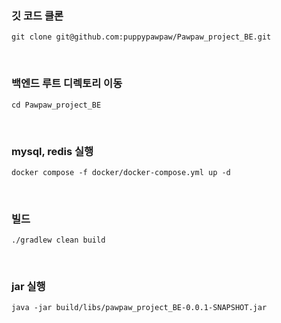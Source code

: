 ### 깃 코드 클론
```shell
git clone git@github.com:puppypawpaw/Pawpaw_project_BE.git
```
<br>

### 백엔드 루트 디렉토리 이동
```shell
cd Pawpaw_project_BE
```
<br>

### mysql, redis 실행
```shell
docker compose -f docker/docker-compose.yml up -d
```
<br>

### 빌드
```shell
./gradlew clean build
```
<br>

### jar 실행
```shell
java -jar build/libs/pawpaw_project_BE-0.0.1-SNAPSHOT.jar
```